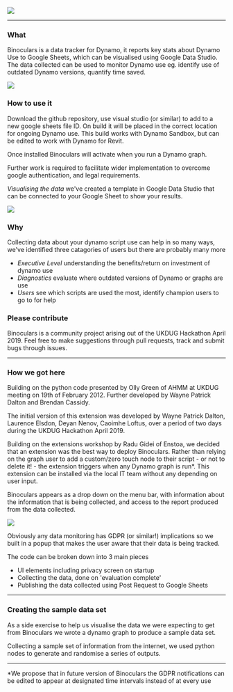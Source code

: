 ![](https://github.com/teamtreedyn/Binoculars/blob/master/Images/Slide1.PNG)
________________

### What ###

Binoculars is a data tracker for Dynamo, it reports key stats about Dynamo Use to Google Sheets, which can be visualised using Google Data Studio. The data collected can be used to monitor Dynamo use eg. identify use of outdated Dynamo versions, quantify time saved.


![](https://github.com/teamtreedyn/Binoculars/blob/master/Images/Slide6.PNG)


### How to use it ###

Download the github repository, use visual studio (or similar) to add to a new google sheets file ID. On build it will be placed in the correct location for ongoing Dynamo use. This build works with Dynamo Sandbox, but can be edited to work with Dynamo for Revit. 

Once installed Binoculars will activate when you run a Dynamo graph.

Further work is required to facilitate wider implementation to overcome google authentication, and legal requirements.

*Visualising the data* we've created a template in Google Data Studio that can be connected to your Google Sheet to show your results. 

![](https://github.com/teamtreedyn/Binoculars/blob/master/Images/Copy_of_ET_Dashboard-1.png)

### Why ###

Collecting data about your dynamo script use can help in so many ways, we've identified three catagories of users but there are probably many more
- *Executive Level* understanding the benefits/return on investment of dynamo use
- *Diagnostics* evaluate where outdated versions of Dynamo or graphs are use
- *Users* see which scripts are used the most, identify champion users to go to for help

### Please contribute ###

Binoculars is a community project arising out of the UKDUG Hackathon April 2019. Feel free to make suggestions through pull requests, track and submit bugs through issues. 
_____________

### How we got here ### 

Building on the python code presented by Olly Green of AHMM at UKDUG meeting on 19th of February 2012.
Further developed by Wayne Patrick Dalton and Brendan Cassidy.

The initial version of this extension was developed by Wayne Patrick Dalton, Laurence Elsdon, Deyan Nenov, Caoimhe Loftus, over a period of two days during the UKDUG Hackathon April 2019.

Building on the extensions workshop by Radu Gidei of Enstoa, we decided that an extension was the best way to deploy Binoculars. 
Rather than relying on the graph user to add a custom/zero touch node to their script - or not to delete it! - the extension triggers when any Dynamo graph is run*. This extension can be installed via the local IT team without any depending on user input.

Binoculars appears as a drop down on the menu bar, with information about the information that is being collected, and access to the report produced from the data collected.

![](https://github.com/teamtreedyn/Binoculars/blob/master/Images/Slide14.PNG)

Obviously any data monitoring has GDPR (or similar!) implications so we built in a popup that makes the user aware that their data is being tracked.

The code can be broken down into 3 main pieces 

- UI elements including privacy screen on startup
- Collecting the data, done on 'evaluation complete' 
- Publishing the data collected using Post Request to Google Sheets

________________

### Creating the sample data set ###

As a side exercise to help us visualise the data we were expecting to get from Binoculars we wrote a dynamo graph to produce a sample data set.

Collecting a sample set of information from the internet, we used python nodes to generate and randomise a series of outputs.

__________________

*We propose that in future version of Binoculars the GDPR notifications can be edited to appear at designated time intervals instead of at every use
